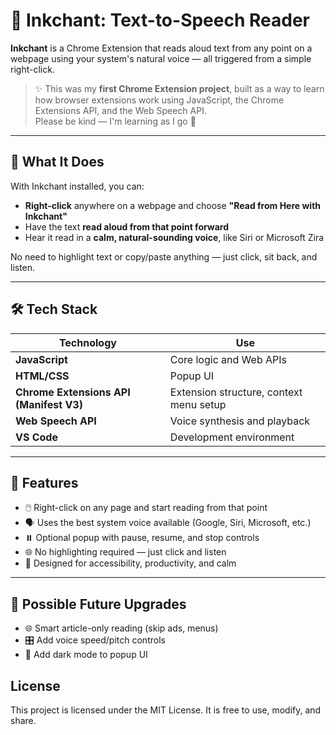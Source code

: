 # 🪻 Inkchant: Text-to-Speech Reader

**Inkchant** is a Chrome Extension that reads aloud text from any point on a webpage using your system's natural voice — all triggered from a simple right-click.

> ✨ This was my **first Chrome Extension project**, built as a way to learn how browser extensions work using JavaScript, the Chrome Extensions API, and the Web Speech API.  
> Please be kind — I'm learning as I go 💜

---

## 🎯 What It Does

With Inkchant installed, you can:
- **Right-click** anywhere on a webpage and choose **"Read from Here with Inkchant"**
- Have the text **read aloud from that point forward**
- Hear it read in a **calm, natural-sounding voice**, like Siri or Microsoft Zira

No need to highlight text or copy/paste anything — just click, sit back, and listen.

---
## 🛠️ Tech Stack

| Technology         | Use                                           |
|--------------------|-----------------------------------------------|
| **JavaScript**      | Core logic and Web APIs                      |
| **HTML/CSS**        | Popup UI                                     |
| **Chrome Extensions API (Manifest V3)** | Extension structure, context menu setup |
| **Web Speech API**  | Voice synthesis and playback                 |
| **VS Code**         | Development environment                      |

---

## 🚀 Features

- 🖱️ Right-click on any page and start reading from that point
- 🗣️ Uses the best system voice available (Google, Siri, Microsoft, etc.)
- ⏸️ Optional popup with pause, resume, and stop controls
- 🌐 No highlighting required — just click and listen
- 🧠 Designed for accessibility, productivity, and calm

---

## 🔮 Possible Future Upgrades

- 🌐 Smart article-only reading (skip ads, menus)
- 🎛️ Add voice speed/pitch controls
- 🌙 Add dark mode to popup UI

## License
This project is licensed under the MIT License. 
It is free to use, modify, and share. 
